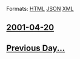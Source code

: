 
Formats: [HTML](2001/04/20/index.html)  [JSON](2001/04/20/index.json)  [XML](2001/04/20/index.xml)  

## [2001-04-20](/news/2001/04/20/index.md)

## [Previous Day...](/news/2001/04/19/index.md)

